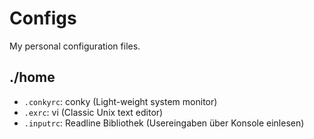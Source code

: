 Configs
=======

My personal configuration files.

./home
------
* `.conkyrc`: conky (Light-weight system monitor)
* `.exrc`: vi (Classic Unix text editor)
* `.inputrc`: Readline Bibliothek (Usereingaben über Konsole einlesen)
